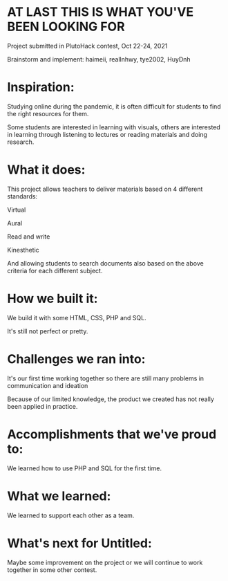 # AT LAST THIS IS WHAT YOU'VE BEEN LOOKING FOR

Project submitted in PlutoHack contest, Oct 22-24, 2021

Brainstorm and implement: haimeii, reallnhwy, tye2002, HuyDnh

# Inspiration:
Studying online during the pandemic, it is often difficult for students to find the right resources for them.

Some students are interested in learning with visuals, others are interested in learning through listening to lectures or reading materials and doing research.
# What it does:
This project allows teachers to deliver materials based on 4 different standards:

Virtual

Aural

Read and write

Kinesthetic

And allowing students to search documents also based on the above criteria for each different subject.
# How we built it:
We build it with some HTML, CSS, PHP and SQL.

It's still not perfect or pretty.
# Challenges we ran into:
It's our first time working together so there are still many problems in communication and ideation

Because of our limited knowledge, the product we created has not really been applied in practice.
# Accomplishments that we've proud to:
We learned how to use PHP and SQL for the first time.

# What we learned:
We learned to support each other as a team.
# What's next for Untitled:
Maybe some improvement on the project or we will continue to work together in some other contest.
